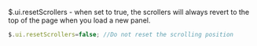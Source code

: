 $.ui.resetScrollers - when set to true, the scrollers will always revert to the top of the page when you load a new panel.


```js
$.ui.resetScrollers=false; //Do not reset the scrolling position
```